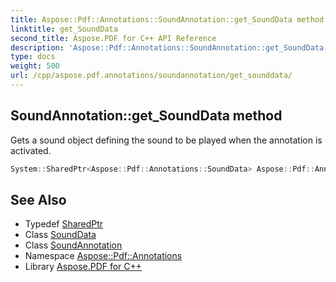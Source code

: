 ```yaml
---
title: Aspose::Pdf::Annotations::SoundAnnotation::get_SoundData method
linktitle: get_SoundData
second_title: Aspose.PDF for C++ API Reference
description: 'Aspose::Pdf::Annotations::SoundAnnotation::get_SoundData method. Gets a sound object defining the sound to be played when the annotation is activated in C++.'
type: docs
weight: 500
url: /cpp/aspose.pdf.annotations/soundannotation/get_sounddata/
---
```

## SoundAnnotation::get_SoundData method


Gets a sound object defining the sound to be played when the annotation is activated.

```cpp
System::SharedPtr<Aspose::Pdf::Annotations::SoundData> Aspose::Pdf::Annotations::SoundAnnotation::get_SoundData()
```

## See Also

* Typedef [SharedPtr](../../../system/sharedptr/)
* Class [SoundData](../../sounddata/)
* Class [SoundAnnotation](../)
* Namespace [Aspose::Pdf::Annotations](../../)
* Library [Aspose.PDF for C++](../../../)
